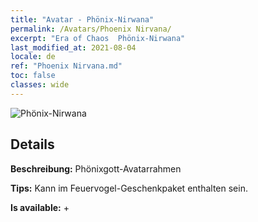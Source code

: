 ```yaml
---
title: "Avatar - Phönix-Nirwana"
permalink: /Avatars/Phoenix Nirvana/
excerpt: "Era of Chaos  Phönix-Nirwana"
last_modified_at: 2021-08-04
locale: de
ref: "Phoenix Nirvana.md"
toc: false
classes: wide
---
```

 ![Phönix-Nirwana](/images/a/avatarFrame_17.png)

## Details

 **Beschreibung:** Phönixgott-Avatarrahmen 

 **Tips:** Kann im Feuervogel-Geschenkpaket enthalten sein. 

 **Is available:**  + 

